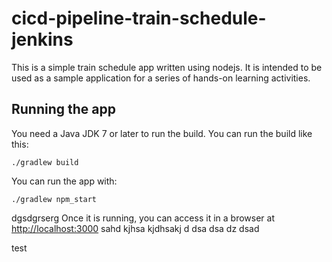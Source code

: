 # cicd-pipeline-train-schedule-jenkins

This is a simple train schedule app written using nodejs. It is intended to be used as a sample application for a series of hands-on learning activities.

## Running the app

You need a Java JDK 7 or later to run the build. You can run the build like this:

    ./gradlew build

You can run the app with:

    ./gradlew npm_start
dgsdgrserg
Once it is running, you can access it in a browser at [http://localhost:3000](http://localhost:3000)
sahd kjhsa kjdhsakj d
dsa dsa dz dsad 


test
